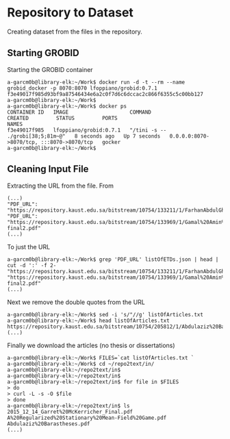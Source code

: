 # Repository to Dataset

Creating dataset from the files in the repository.

## Starting GROBID 

Starting the GROBID container

```
a-garcm0b@library-elk:~/Work$ docker run -d -t --rm --name grobid_docker -p 8070:8070 lfoppiano/grobid:0.7.1
f3e49017f985d93bf9a87546434e6a2c0f7d6c6dccac2c866f6355c5c00bb127
a-garcm0b@library-elk:~/Work$
a-garcm0b@library-elk:~/Work$ docker ps
CONTAINER ID   IMAGE                    COMMAND                  CREATED         STATUS         PORTS                                       NAMES
f3e49017f985   lfoppiano/grobid:0.7.1   "/tini -s -- ./grobi[38;5;81m~@"   8 seconds ago   Up 7 seconds   0.0.0.0:8070->8070/tcp, :::8070->8070/tcp   gocker
a-garcm0b@library-elk:~/Work$
```

## Cleaning Input File

Extracting the URL from the file. From 

```
(...)
"PDF_URL": "https://repository.kaust.edu.sa/bitstream/10754/133211/1/FarhanAbdulGhaffarThesis.pdf"
"PDF_URL": "https://repository.kaust.edu.sa/bitstream/10754/133969/1/Gamal%20Amin%20Thesis-final2.pdf"
(...)
```

To just the URL

```
a-garcm0b@library-elk:~/Work$ grep 'PDF_URL' listOfETDs.json | head | cut -d ':' -f 2-
"https://repository.kaust.edu.sa/bitstream/10754/133211/1/FarhanAbdulGhaffarThesis.pdf"
"https://repository.kaust.edu.sa/bitstream/10754/133969/1/Gamal%20Amin%20Thesis-final2.pdf"
(...)
```

Next we remove the double quotes from the URL

```
a-garcm0b@library-elk:~/Work$ sed -i 's/"//g' listOfArticles.txt
a-garcm0b@library-elk:~/Work$ head listOfArticles.txt
https://repository.kaust.edu.sa/bitstream/10754/205812/1/Abdulaziz%20Barastheses.pdf
(...)
```

Finally we download the articles (no thesis or dissertations)

```
a-garcm0b@library-elk:~/Work$ FILES=`cat listOfArticles.txt `
a-garcm0b@library-elk:~/Work$ cd ~/repo2text/in/
a-garcm0b@library-elk:~/repo2text/in$
a-garcm0b@library-elk:~/repo2text/in$
a-garcm0b@library-elk:~/repo2text/in$ for file in $FILES
> do
> curl -L -s -O $file
> done
a-garcm0b@library-elk:~/repo2text/in$ ls
2015_12_14_Garret%20McKerricher_Final.pdf
A%20Regularized%20Stationary%20Mean-Field%20Game.pdf
Abdulaziz%20Barastheses.pdf
(...)
```
